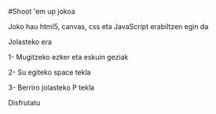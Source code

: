 #Shoot 'em up jokoa

Joko hau html5, canvas, css eta JavaScript erabiltzen egin da

Jolasteko era

1- Mugitzeko ezker eta eskuin geziak

2- Su egiteko space tekla 

3- Berriro jolasteko P tekla

Disfrutatu
